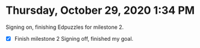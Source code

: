 # Thursday, October 29, 2020 1:34 PM
Signing on, finishing Edpuzzles for milestone 2.
- [X] Finish milestone 2
Signing off, finished my goal. 
